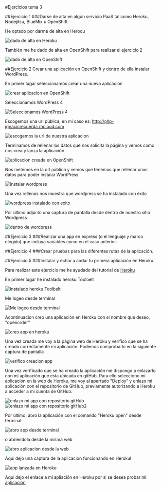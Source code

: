#Ejercicios tema 3


##Ejercicio 1
###Darse de alta en algún servicio PaaS tal como Heroku, Nodejitsu, BlueMix u OpenShift.

He optado por darme de alta en Herocu

![dado de alta en Heroku](https://www.dropbox.com/s/izlgum592wbyo1z/ejr1.png?dl=1)

También me he dado de alta en OpenShift para realizar el ejercicio 2

![dado de alta en OpenShift](https://www.dropbox.com/s/nowqnjqpkekf2oj/ejr1.2.png?dl=1)


##Ejercicio 2
Crear una aplicación en OpenShift y dentro de ella instalar WordPress.

En primer lugar seleccionamos crear una nueva aplicación

![crear aplicacion en OpenShift](https://www.dropbox.com/s/ddt3epsfhswr7fm/ejr2.1.png?dl=1)

Seleccionamos WordPress 4

![Seleccionamos WordPress 4](https://www.dropbox.com/s/6hn7455gtu0yyxz/ejr2.2.png?dl=1)

Escogemos una url pública, en mi caso es: http://php-ignaciorecuerda.rhcloud.com

![escogemos la url de nuestra aplicacion](https://www.dropbox.com/s/nr92axoulqt4vuo/ejr2.3.png?dl=1)

Terminamos de rellenar los datos que nos solicita la página y vemos como nos crea y lanza la aplicación

![aplicacion creada en OpenShift](https://www.dropbox.com/s/cwgrasytiiitd5e/ejr2.4.png?dl=1)

Nos metemos en la url pública y vemos que tenemos que rellenar unos datos para poder instalar WordPress

![instalar wordpress](https://www.dropbox.com/s/xwe280gezxe8r4f/ejr2.5.png?dl=1)

Una vez rellenos nos muestra que wordpress se ha instalado con éxito

![wordpress instalado con exito](https://www.dropbox.com/s/lexjunvhd6d1k8d/ejr2.6.png?dl=1)

Por último adjunto una captura de pantalla desde dentro de nuestro sitio Wordpress

![dentro de wordpress](https://www.dropbox.com/s/8hmdsb3ows3lq3x/ejr2.7.png?dl=1)




##Ejercicio 3
###Realizar una app en express (o el lenguaje y marco elegido) que incluya variables como en el caso anterior.


##Ejercicio 4
###Crear pruebas para las diferentes rutas de la aplicación.


##Ejercicio 5
###Instalar y echar a andar tu primera aplicación en Heroku.

Para realizar este ejercicio me he ayudado del tutorial de [Heroku](https://devcenter.heroku.com/articles/getting-started-with-nodejs#introduction)

En primer lugar he instalado heroku Toolbelt

![instalado heroku Toolbelt](https://www.dropbox.com/s/z7t2wl3zlunf250/ejr5.1.png?dl=1)

Me logeo desde terminal

![Me logeo desde terminal](https://www.dropbox.com/s/omtlmu87y31lu11/ejr5.2.png?dl=1)

Acontinuacion creo una aplicación en Heroku con el nombre que deseo, "openorder"

![creo app en heroku](https://www.dropbox.com/s/rxrpnhnj7o86nbd/ejr5.3.png?dl=1)

Una vez creada me voy a la página web de Heroku y verifico que se ha creado correctamente mi aplicación. Podemos comprobarlo en la siguiente captura de pantalla

![verifico creacion app](https://www.dropbox.com/s/s4pghabpy99zrmh/ejr5.7.png?dl=1)

Una vez verificado que se ha creado la aplicación me dispongo a enlazarlo con mi aplicación que esta ubicada en gitHub. Para ello selecciono mi aplicación en la web de Heroku, me voy al apartado "Deploy" y enlazo mi aplicación con el repositorio de GitHub, previamente autorizando a Heroku a acceder a mi cuenta de GitHub.

![enlazo mi app con repositorio gitHub](https://www.dropbox.com/s/87h6u6rg1y4d9ls/ejr5.4.png?dl=1)
![enlazo mi app con repositorio gitHub2](https://www.dropbox.com/s/qo5kk5sut7zvn79/ejr5.5.png?dl=1)

Por último, abro la aplicación con el comando "Heroku open" desde terminal 

![abro app desde terminal](https://www.dropbox.com/s/nyfsr7xlg6svhq6/ejr5.8.png?dl=1)

o abriendola desde la misma web

 ![abro aplicacion desde la web](https://www.dropbox.com/s/c8ig0bp5aimzcyr/ejr5.9.png?dl=1)

Aquí dejo una captura de la aplicacion funcionando en Heroku!

![app lanzada en Heroku](https://www.dropbox.com/s/41dgx5akn56n8qt/ejr5.6.png?dl=1)


Aquí dejo el enlace a mi apliación en Heroku por si se desea probar mi [aplicacion](https://openorder.herokuapp.com) 
